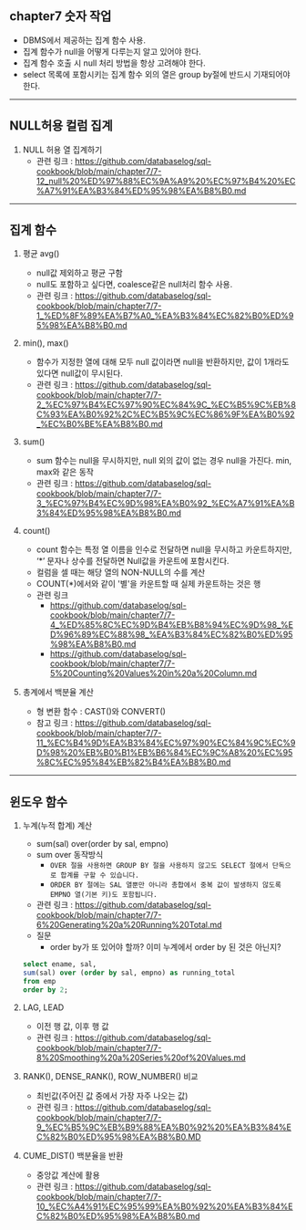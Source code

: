 ## chapter7 숫자 작업

- DBMS에서 제공하는 집계 함수 사용. 
- 집계 함수가 null을 어떻게 다루는지 알고 있어야 한다.
- 집계 함수 호출 시 null 처리 방법을 항상 고려해야 한다.
- select 목록에 포함시키는 집계 함수 외의 열은 group by절에 반드시 기재되어야 한다. 

---

## NULL허용 컬럼 집계
1. NULL 허용 열 집계하기
   -  관련 링크 : https://github.com/databaselog/sql-cookbook/blob/main/chapter7/7-12_null%20%ED%97%88%EC%9A%A9%20%EC%97%B4%20%EC%A7%91%EA%B3%84%ED%95%98%EA%B8%B0.md



---

## 집계 함수 

1. 평균 avg() 
   - null값 제외하고 평균 구함
   - null도 포함하고 싶다면, coalesce같은 null처리 함수 사용.  
   - 관련 링크 : https://github.com/databaselog/sql-cookbook/blob/main/chapter7/7-1_%ED%8F%89%EA%B7%A0_%EA%B3%84%EC%82%B0%ED%95%98%EA%B8%B0.md

2. min(), max()
   - 함수가 지정한 열에 대해 모두 null 값이라면 null을 반환하지만, 값이 1개라도 있다면 null값이 무시된다.
   - 관련 링크 : https://github.com/databaselog/sql-cookbook/blob/main/chapter7/7-2_%EC%97%B4%EC%97%90%EC%84%9C_%EC%B5%9C%EB%8C%93%EA%B0%92%2C%EC%B5%9C%EC%86%9F%EA%B0%92_%EC%B0%BE%EA%B8%B0.md

3. sum() 
   - sum 함수는 null을 무시하지만, null 외의 값이 없는 경우 null을 가진다. min, max와 같은 동작
   - 관련 링크 : https://github.com/databaselog/sql-cookbook/blob/main/chapter7/7-3_%EC%97%B4%EC%9D%98%EA%B0%92_%EC%A7%91%EA%B3%84%ED%95%98%EA%B8%B0.md

4. count()
   - count 함수는 특정 열 이름을 인수로 전달하면 null을 무시하고 카운트하지만, ‘*’ 문자나 상수를 전달하면 Null값을 카운트에 포함시킨다.
   - 컬럼을 셀 때는 해당 열의 NON-NULL의 수를 계산
   - COUNT(*)에서와 같이 '별'을 카운트할 때 실제 카운트하는 것은 행
   - 관련 링크
     - https://github.com/databaselog/sql-cookbook/blob/main/chapter7/7-4_%ED%85%8C%EC%9D%B4%EB%B8%94%EC%9D%98_%ED%96%89%EC%88%98_%EA%B3%84%EC%82%B0%ED%95%98%EA%B8%B0.md
     - https://github.com/databaselog/sql-cookbook/blob/main/chapter7/7-5%20Counting%20Values%20in%20a%20Column.md

5. 총계에서 백분율 계산
   - 형 변환 함수 : CAST()와 CONVERT() 
   - 참고 링크 : https://github.com/databaselog/sql-cookbook/blob/main/chapter7/7-11_%EC%B4%9D%EA%B3%84%EC%97%90%EC%84%9C%EC%9D%98%20%EB%B0%B1%EB%B6%84%EC%9C%A8%20%EC%95%8C%EC%95%84%EB%82%B4%EA%B8%B0.md


---

## 윈도우 함수

1. 누계(누적 합계) 계산
   - sum(sal) over(order by sal, empno) 
   - sum over 동작방식
     - `OVER 절을 사용하면 GROUP BY 절을 사용하지 않고도 SELECT 절에서 단독으로 합계를 구할 수 있습니다.` 
     - `ORDER BY 절에는 SAL 열뿐만 아니라 총합에서 중복 값이 발생하지 않도록 EMPNO 열(기본 키)도 포함됩니다.`
   - 관련 링크 : https://github.com/databaselog/sql-cookbook/blob/main/chapter7/7-6%20Generating%20a%20Running%20Total.md
   - 질문 
     - order by가 또 있어야 할까? 이미 누계에서 order by 된 것은 아닌지?
   ```sql
   select ename, sal,
   sum(sal) over (order by sal, empno) as running_total
   from emp
   order by 2;
   ```

2. LAG, LEAD
   - 이전 행 값, 이후 행 값
   - 관련 링크 : https://github.com/databaselog/sql-cookbook/blob/main/chapter7/7-8%20Smoothing%20a%20Series%20of%20Values.md

3. RANK(), DENSE_RANK(), ROW_NUMBER() 비교 
   - 최빈값(주어진 값 중에서 가장 자주 나오는 값)
   - 관련 링크 : https://github.com/databaselog/sql-cookbook/blob/main/chapter7/7-9_%EC%B5%9C%EB%B9%88%EA%B0%92%20%EA%B3%84%EC%82%B0%ED%95%98%EA%B8%B0.MD

4. CUME_DIST() 백분율을 반환
   - 중앙값 계산에 활용
   - 관련 링크 : https://github.com/databaselog/sql-cookbook/blob/main/chapter7/7-10_%EC%A4%91%EC%95%99%EA%B0%92%20%EA%B3%84%EC%82%B0%ED%95%98%EA%B8%B0.md

